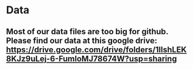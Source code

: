 # Data

## Most of our data files are too big for github. Please find our data at this google drive: https://drive.google.com/drive/folders/1llshLEK8KJz9uLej-6-FumloMJ78674W?usp=sharing
